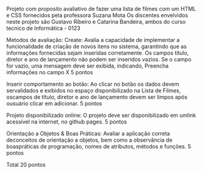 Projeto com proposito avaliativo de fazer uma lista de filmes com um HTML e CSS fornecidos pela professora Suzana Mota
Os discentes envelvidos neste projeto são Gustavo Ribeiro e Catarina Bandeira, ambos do curso tecnico de Informática - 0123

Metodos de avaliação:
Create: Avalia a capacidade de implementar a funcionalidade de criação de novos itens no sistema, garantindo que as informações fornecidas sejam inseridas corretamente. Os campos título, diretor e ano de lançamento não podem ser inseridos vazios. Se o campo for vazio, uma mensagem deve ser exibida, indicando, Preencha informações no campo X
5 pontos

Inserir comportamento ao botão: Ao clicar no botão os dados devem servalidados e exibidos no espaço disponibilizado na Lista de Filmes, oscampos de título, diretor e ano de lançamento devem ser limpos após ousuário clicar em adicionar.
5 pontos

Projeto disponibilizado online: O projeto deve ser disponibilizado em umlink acessível na internet, no github pages.
5 pontos

Orientação a Objetos & Boas Práticas: Avaliar a aplicação correta deconceitos de orientação a objetos, bem como a observância de boaspráticas de programação, nomes de atributos, métodos e funções.
5 pontos

Total 20 pontos